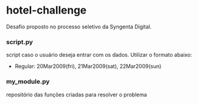# hotel-challenge
Desafio proposto no processo seletivo da Syngenta Digital. 

### script.py 
script caso o usuário deseja entrar com os dados. Utilizar o formato abaixo:
* Regular: 20Mar2009(fri), 21Mar2009(sat), 22Mar2009(sun)


### my_module.py
repositório das funções criadas para resolver o problema
